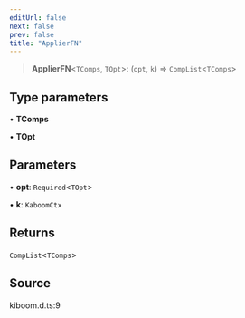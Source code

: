 ```yaml
---
editUrl: false
next: false
prev: false
title: "ApplierFN"
---
```


> **ApplierFN**\<`TComps`, `TOpt`\>: (`opt`, `k`) => `CompList`\<`TComps`\>

## Type parameters

• **TComps**

• **TOpt**

## Parameters

• **opt**: `Required`\<`TOpt`\>

• **k**: `KaboomCtx`

## Returns

`CompList`\<`TComps`\>

## Source

kiboom.d.ts:9
